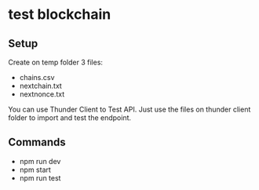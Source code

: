 # test blockchain

## Setup
Create on temp folder 3 files:
- chains.csv
- nextchain.txt
- nextnonce.txt

You can use Thunder Client to Test API. Just use the files
on thunder client folder to import and test the endpoint.

## Commands
 - npm run dev
 - npm start
 - npm run test

